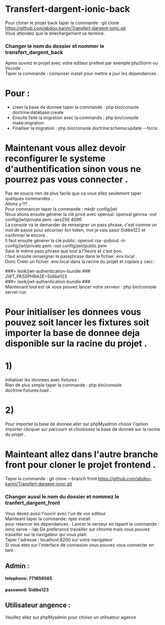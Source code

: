 # Transfert-dargent-ionic-back
Pour cloner le projet back taper la commande : git clone https://github.com/abdou-karim/Transfert-dargent-ionic.git  
Vous attendez que le telechargement se termine.  
### Changer le nom du dossier et nommer le transfert_dargent_back  
Apres ouvrez le projet avec votre editeur preferé par exemple phpStorm ou Vscode .  
Taper la commande : composer install pour mettre a jour les dependances .  

# Pour :
- creer la base de donnee taper la commande : php bin/console doctrine:database:create  
- Ensuite faite la migration avec la commande : php bin/console make:migration  
- Finaliser la migration : php bin/console doctrine:schema:update --force .  

# Maintenant vous allez devoir reconfigurer le systeme d'authentification sinon vous ne pourrez pas vous connecter .  
Pas de soucis rien de plus facile que ca vous allez seulement taper quelques commandes .  
Allons y !!!! .  
Pour commancer taper la commande : mkdir config/jwt  
Nous allons ensuite générer la clé privé avec openssl: openssl genrsa -out config/jwt/private.pem -aes256 4096  
La console va te demander de renseigner un pass phrase, c'est comme un mot de passe pour sécuriser ton token, moi je vais saisir Sidibe123 et confirmer le encore .  
Il faut ensuite générer la clé public: openssl rsa -pubout -in config/jwt/private.pem -out config/jwt/public.pem  
Saisi le même pass phrase que tout à l'heure et c'est bon.  
l faut ensuite renseigner le passphrase dans le fichier .env.local .  
Donc Creer un fichier .env.local dans la racine du projet et copiais y ceci :  

###> lexik/jwt-authentication-bundle ###  
JWT_PASSPHRASE=Sidibe123  
###< lexik/jwt-authentication-bundle ###  
Maintenant tout est ok vous pouvez lancer votre serveur : php bin/console server:run  

# Pour initialiser les donnees vous pouvez soit lancer les fixtures soit importer la base de donnee deja disponible sur la racine du projet .  
# 1)  
Initialiser les donnees avec fixtures :  
Rien de plus simple taper la commande : php bin/console doctrine:fixtures:load .  
# 2)
 Pour importer la base de donnee aller sur phpMyadmin choisir l'option importer clicquer sur parcourir et choisissez la base de donnee sur la racine du projet .  
 # Mainteant allez dans l'autre branche front pour cloner le projet frontend .
 Taper la commande : git clone --branch front https://github.com/abdou-karim/Transfert-dargent-ionic.git  
### Changer aussi le nom du dossier et nommez le tranfert_dargent_front  
Vous devez aussi l'ouvrir avec l'un de vos editeur  
Mainteant taper la commande: npm install   
pour relancer les dependances  .
Lancer le serveur en tapant la commande :  
ionic serve --lab
De preferance travailler sur chrome mais vous pouvez travailler sur le navigateur qui vous plait.  
Taper l'adresse : localhost:8200 sur votre navigateur  
Si vous etes sur l'interface de connexion vous pouvez vous connecter en tant :  
## Admin :
#### telephone: 771656565  
#### password: Sidibe123  
## Utilisateur angence :  
Veuillez allez sur phpMyadmin pour choisir un utilisateur agence
